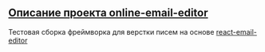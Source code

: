## [Описание проекта online-email-editor](https://github.com/fPelyuh/online-email-editor)
Тестовая сборка фреймворка для верстки писем на основе [react-email-editor](https://examples.unlayer.com/email/simple-email/)